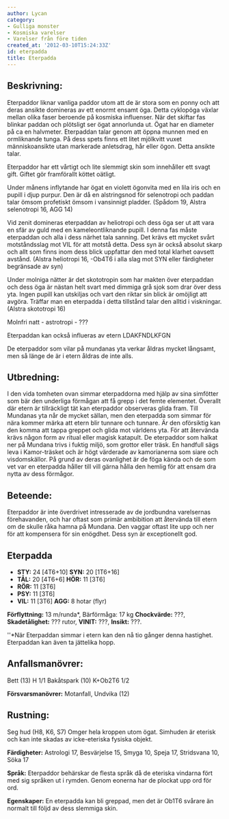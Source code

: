 ```yaml
---
author: Lycan
category:
- Gulliga monster
- Kosmiska varelser
- Varelser från före tiden
created_at: '2012-03-10T15:24:33Z'
id: eterpadda
title: Eterpadda
---
```

## Beskrivning:

Eterpaddor liknar vanliga paddor utom att de är stora som en ponny och att deras ansikte domineras av ett enormt ensamt öga. Detta cyklopöga växlar mellan olika faser beroende på kosmiska influenser. När det skiftar fas blinkar paddan och plötsligt ser ögat annorlunda ut. Ögat har en diameter på ca en halvmeter. Eterpaddan talar genom att öppna munnen med en ormliknande tunga. På dess spets finns ett litet mjölkvitt vuxet människoansikte utan markerade anletsdrag, hår eller ögon. Detta ansikte talar.

Eterpaddor har ett vårtigt och lite slemmigt skin som innehåller ett svagt gift. Giftet gör framförallt köttet oätligt.

Under månens inflytande har ögat en violett ögonvita med en lila iris och en pupill i djup purpur. Den är då en alstringsnod för selenotropi och paddan talar ömsom profetiskt ömsom i vansinnigt pladder. (Spådom 19, Alstra selenotropi 16, AGG 14)

Vid zenit domineras eterpaddan av heliotropi och dess öga ser ut att vara en sfär av guld med en kameleontliknande pupill. I denna fas måste eterpaddan och alla i dess närhet tala sanning. Det krävs ett mycket svårt motståndsslag mot VIL för att motstå detta. Dess syn är också absolut skarp och allt som finns inom dess blick uppfattar den med total klarhet oavsett avstånd. (Alstra heliotropi 16, -Ob4T6 i alla slag mot SYN eller färdigheter begränsade av syn)

Under molniga nätter är det skototropin som har makten över eterpaddan och dess öga är nästan helt svart med dimmiga grå sjok som drar över dess yta. Ingen pupill kan utskiljas och vart den riktar sin blick är omöjligt att avgöra. Träffar man en eterpadda i detta tillstånd talar den alltid i viskningar. (Alstra skototropi 16)

Molnfri natt - astrotropi - ???

Eterpaddan kan också influeras av etern LDAKFNDLKFGN

De eterpaddor som vilar på mundanas yta verkar åldras mycket långsamt, men så länge de är i etern åldras de inte alls.

## Utbredning:

I den vida tomheten ovan simmar eterpaddorna med hjälp av sina simfötter som bär den underliga förmågan att få grepp i det femte elementet. Överallt där etern är tillräckligt tät kan eterpaddor observeras glida fram. Till Mundanas yta når de mycket sällan, men den eterpadda som simmar för nära kommer märka att etern blir tunnare och tunnare. Är den oförsiktig kan den komma att tappa greppet och glida mot världens yta. För att återvända krävs någon form av ritual eller magisk katapult. De eterpaddor som halkat ner på Mundana trivs i fuktig miljö, som grottor eller träsk. En handfull sägs leva i Kamor-träsket och är högt värderade av kamorianerna som siare och visdomskällor. På grund av deras ovanlighet är de föga kända och de som vet var en eterpadda håller till vill gärna hålla den hemlig för att ensam dra nytta av dess förmågor.

## Beteende:

Eterpaddor är inte överdrivet intresserade av de jordbundna varelsernas förehavanden, och har oftast som primär ambibition att återvända till etern om de skulle råka hamna på Mundana. Den vaggar oftast lite upp och ner för att kompensera för sin enögdhet. Dess syn är exceptionellt god.

## Eterpadda

-   **STY:** 24 \[4T6+10\] **SYN:** 20 \[1T6+16\]
-   **TÅL:** 20 \[4T6+6\] **HÖR:** 11 \[3T6\]
-   **RÖR:** 11 \[3T6\]
-   **PSY:** 11 \[3T6\]
-   **VIL:** 11 \[3T6\] **AGG:** 8 hotar (flyr)

**Förflyttning:** 13 m/runda\*, Bärförmåga: 17 kg **Chockvärde:** ???, **Skadetålighet:** ??? rutor, **VINIT:** ???, **Insikt:** ???.

''\*När Eterpaddan simmar i etern kan den nå tio gånger denna hastighet. Eterpaddan kan även ta jättelika hopp.

## Anfallsmanövrer:

Bett (13) H 1/1 Bakåtspark (10) K+Ob2T6 1/2

**Försvarsmanövrer:** Motanfall, Undvika (12)

## Rustning:

Seg hud (H8, K6, S7) Omger hela kroppen utom ögat. Simhuden är eterisk och kan inte skadas av icke-eteriska fysiska objekt.

**Färdigheter:** Astrologi 17, Besvärjelse 15, Smyga 10, Speja 17, Stridsvana 10, Söka 17

**Språk:** Eterpaddor behärskar de flesta språk då de eteriska vindarna fört med sig språken ut i rymden. Genom eonerna har de plockat upp ord för ord.

**Egenskaper:** En eterpadda kan bli greppad, men det är Ob1T6 svårare än normalt till följd av dess slemmiga skin.